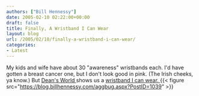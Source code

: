 ```yaml
---
authors: ["Bill Hennessy"]
date: 2005-02-10 02:22:00+00:00
draft: false
title: Finally, A Wristband I Can Wear
layout: blog
url: /2005/02/10/finally-a-wristband-i-can-wear/
categories:
- Latest
---
```


My kids and wife have about 30 "awareness" wristbands each. I'd have gotten a breast cancer one, but I don't look good in pink. (The Irish cheeks, ya know.) But [Dean's World ](https://www.deanesmay.com/posts/1107979424.shtml)shows us a [wristband I can wear. ](https://www.defendingfreedom.net/buyWristband.html){{< figure src="https://blog.billhennessy.com/aggbug.aspx?PostID=1039" >}}

